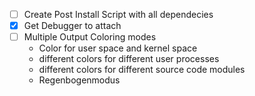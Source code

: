 - [ ] Create Post Install Script with all dependecies
- [x] Get Debugger to attach
- [ ] Multiple Output Coloring modes
	- Color for user space and kernel space
	- different colors for different user processes
	- different colors for different source code modules
	- Regenbogenmodus